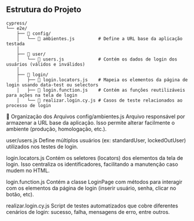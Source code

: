 ## Estrutura do Projeto

```
cypress/
└── e2e/
    ├── 📁 config/
    │   └── 📄 ambientes.js         # Define a URL base da aplicação testada
    │
    ├── 📁 user/
    │   └── 📄 users.js             # Contém os dados de login dos usuários (válidos e inválidos)
    │
    ├── 📁 login/
    │   ├── 📄 login.locators.js    # Mapeia os elementos da página de login usando data-test ou selectors
    │   ├── 📄 login.function.js    # Contém as funções reutilizáveis para ações na tela de login
    │   └── 📄 realizar.login.cy.js # Casos de teste relacionados ao processo de login
```
🧩 Organização dos Arquivos
config/ambientes.js
Arquivo responsável por armazenar a URL base da aplicação. Isso permite alterar facilmente o ambiente (produção, homologação, etc.).

user/users.js
Define múltiplos usuários (ex: standardUser, lockedOutUser) utilizados nos testes de login.

login.locators.js
Contém os seletores (locators) dos elementos da tela de login. Isso centraliza os identificadores, facilitando a manutenção caso mudem no HTML.

login.function.js
Contém a classe LoginPage com métodos para interagir com os elementos da página de login (inserir usuário, senha, clicar no botão, etc).

realizar.login.cy.js
Script de testes automatizados que cobre diferentes cenários de login: sucesso, falha, mensagens de erro, entre outros.

